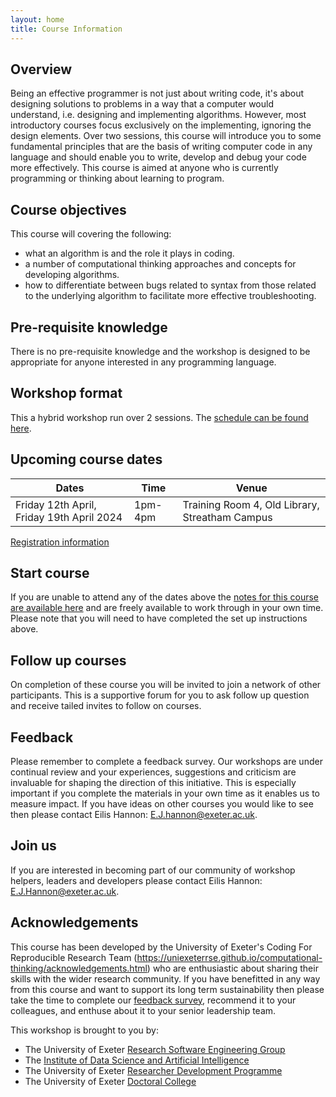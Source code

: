 ```yaml
---
layout: home
title: Course Information
---
```



## Overview

Being an effective programmer is not just about writing code, it's about designing solutions to problems in a way that a computer would understand, i.e. designing and implementing algorithms. However, most introductory courses focus exclusively on the implementing, ignoring the design elements. Over two sessions, this course will introduce you to some fundamental principles that are the basis of writing computer code in any language and should enable you to write, develop and debug your code more effectively. This course is aimed at anyone who is currently programming or thinking about learning to program.

## Course objectives

This course will covering the following:

- what an algorithm is and the role it plays in coding.
- a number of computational thinking approaches and concepts for developing algorithms.
- how to differentiate between bugs related to syntax from those related to the underlying algorithm to facilitate more effective troubleshooting.


## Pre-requisite knowledge

There is no pre-requisite knowledge and the workshop is designed to be appropriate for anyone interested in any programming language.

## Workshop format

This a hybrid workshop run over 2 sessions. The [schedule can be found here](https://uniexeterrse.github.io/computational-thinking/schedule.html).

## Upcoming course dates

| Dates | Time  | Venue |
|--- |--- |--- |
| Friday 12th April, Friday 19th April 2024 | 1pm-4pm | Training Room 4, Old Library, Streatham Campus |

[Registration information](https://uniexeterrse.github.io/workshop-homepage/workshops.html)


## Start course

If you are unable to attend any of the dates above the [notes for this course are available here](https://uniexeterrse.github.io/computational-thinking/contents.html) and are freely available to work through in your own time. Please note that you will need to have completed the set up instructions above.

## Follow up courses

On completion of these course you will be invited to join a network of other participants. This is a supportive forum for you to ask follow up question and receive tailed invites to follow on courses.

## Feedback

Please remember to complete a feedback survey. Our workshops are under continual review and your experiences, suggestions and criticism are invaluable for shaping the direction of this initiative. This is especially important if you complete the materials in your own time as it enables us to measure impact. If you have ideas on other courses you would like to see then please contact Eilis Hannon: <E.J.hannon@exeter.ac.uk>.

## Join us

If you are interested in becoming part of our community of workshop helpers, leaders and developers please contact Eilis Hannon: <E.J.Hannon@exeter.ac.uk>.

## Acknowledgements

This course has been developed by the University of Exeter's Coding For Reproducible Research Team (https://uniexeterrse.github.io/computational-thinking/acknowledgements.html) who are enthusiastic about sharing their skills with the wider research community. If you have benefitted in any way from this course and want to support its long term sustainability then please take the time to complete our [feedback survey](https://forms.office.com/Pages/ResponsePage.aspx?id=d10qkZj77k6vMhM02PBKU6c8tNVRoxhAjFFJWmm07JtUQkpUUlkxMkQwTjg0TjhZNU42OTRFNzFWNi4u), recommend it to your colleagues, and enthuse about it to your senior leadership team.

This workshop is brought to you by:

- The University of Exeter [Research Software Engineering Group](https://www.exeter.ac.uk/research/idsai/team/researchsoftwareengineers/)
- The [Institute of Data Science and Artificial Intelligence](https://www.exeter.ac.uk/research/idsai/)
- The University of Exeter [Researcher Development Programme](https://www.exeter.ac.uk/research/doctoralcollege/early-career-researchers/traininganddevelopment/rdprogramme/)
- The University of Exeter [Doctoral College](https://www.exeter.ac.uk/research/doctoralcollege/)
